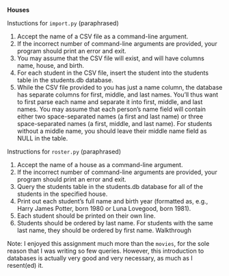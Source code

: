 **Houses**

Instuctions for ```import.py``` (paraphrased)
1. Accept the name of a CSV file as a command-line argument.
2. If the incorrect number of command-line arguments are provided, your program should print an error and exit.
3. You may assume that the CSV file will exist, and will have columns name, house, and birth.
4. For each student in the CSV file, insert the student into the students table in the students.db database.
5. While the CSV file provided to you has just a name column, the database has separate columns for first, middle, and last names. You’ll thus want to first parse each name and separate it into first, middle, and last names. You may assume that each person’s name field will contain either two space-separated names (a first and last name) or three space-separated names (a first, middle, and last name). For students without a middle name, you should leave their middle name field as NULL in the table.

Instructions for ```roster.py``` (paraphrased)
1. Accept the name of a house as a command-line argument.
2. If the incorrect number of command-line arguments are provided, your program should print an error and exit.
3. Query the students table in the students.db database for all of the students in the specified house.
4. Print out each student’s full name and birth year (formatted as, e.g., Harry James Potter, born 1980 or Luna Lovegood, born 1981).
6. Each student should be printed on their own line.
7. Students should be ordered by last name. For students with the same last name, they should be ordered by first name.
Walkthrough

Note: I enjoyed this assignment much more than the ```movies```, for the sole reason that I was writing so few queries. However, this introduction to databases is actually very good and very necessary, as much as I resent(ed) it. 

